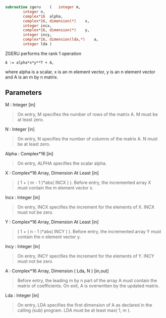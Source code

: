 ```fortran
subroutine zgeru	(	integer	m,
		integer	n,
		complex*16	alpha,
		complex*16, dimension(*)	x,
		integer	incx,
		complex*16, dimension(*)	y,
		integer	incy,
		complex*16, dimension(lda,*)	a,
		integer	lda )
```

 ZGERU  performs the rank 1 operation

    A := alpha*x*y**T + A,

 where alpha is a scalar, x is an m element vector, y is an n element
 vector and A is an m by n matrix.

## Parameters
M : Integer [in]
> On entry, M specifies the number of rows of the matrix A.
> M must be at least zero.

N : Integer [in]
> On entry, N specifies the number of columns of the matrix A.
> N must be at least zero.

Alpha : Complex*16 [in]
> On entry, ALPHA specifies the scalar alpha.

X : Complex*16 Array, Dimension At Least [in]
> ( 1 + ( m - 1 )*abs( INCX ) ).
> Before entry, the incremented array X must contain the m
> element vector x.

Incx : Integer [in]
> On entry, INCX specifies the increment for the elements of
> X. INCX must not be zero.

Y : Complex*16 Array, Dimension At Least [in]
> ( 1 + ( n - 1 )*abs( INCY ) ).
> Before entry, the incremented array Y must contain the n
> element vector y.

Incy : Integer [in]
> On entry, INCY specifies the increment for the elements of
> Y. INCY must not be zero.

A : Complex*16 Array, Dimension ( Lda, N ) [in,out]
> Before entry, the leading m by n part of the array A must
> contain the matrix of coefficients. On exit, A is
> overwritten by the updated matrix.

Lda : Integer [in]
> On entry, LDA specifies the first dimension of A as declared
> in the calling (sub) program. LDA must be at least
> max( 1, m ).

